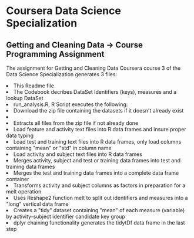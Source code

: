 <h1>Coursera Data Science Specialization</h1>
<h2>Getting and Cleaning Data -> Course Programming Assignment</h2>

The assignment for Getting and Cleaning Data Coursera course 3 of the Data Science Specialization generates 3 files:
  <li>This Readme file
  <li>The Codebook decribes DataSet Identifiers (keys), measures and a lookup DataSet
  <li>run_analysis.R, R Script executes the following:


<li>Download the zip file containing the datasets if it doesn't already exist
<li><li>Extracts all files from the zip file if not already done
<li>Load feature and activity text files into R data frames and insure proper data typing
<li>Load test and training text files into R data frames, only load columns containing "mean" or "std" in column name
<li>Load activity and subject text files into R data frames
<li>Merges activity, subject and test or training data frames into test and training data frames
<li>Merges the test and training data frames into a complete data frame container
<li>Transforms activity and subject columns as factors in preparation for a melt operation
<li>Uses Reshape2 function melt to split out identifiers and measures into a "long" vertical data frame
<li>Creates a "tidy" dataset containing "mean" of each measure (variable) by activity-subject identifier candidate key group
<li>dplyr chaining functionality generates the tidytDf data frame in the last step

